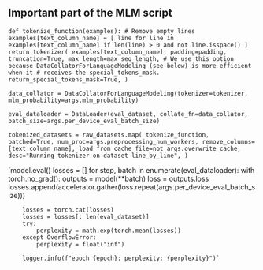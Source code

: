 ## Important part of the MLM script

`def tokenize_function(examples):
            # Remove empty lines
            examples[text_column_name] = [
                line for line in examples[text_column_name] if len(line) > 0 and not line.isspace()
            ]
            return tokenizer(
                examples[text_column_name],
                padding=padding,
                truncation=True,
                max_length=max_seq_length,
                # We use this option because DataCollatorForLanguageModeling (see below) is more efficient when it
                # receives the special_tokens_mask.
                return_special_tokens_mask=True,
            )`


`data_collator = DataCollatorForLanguageModeling(tokenizer=tokenizer, mlm_probability=args.mlm_probability)`

`eval_dataloader = DataLoader(eval_dataset, collate_fn=data_collator, batch_size=args.per_device_eval_batch_size)`

`tokenized_datasets = raw_datasets.map(
                tokenize_function,
                batched=True,
                num_proc=args.preprocessing_num_workers,
                remove_columns=[text_column_name],
                load_from_cache_file=not args.overwrite_cache,
                desc="Running tokenizer on dataset line_by_line",
            )`

`model.eval()
        losses = []
        for step, batch in enumerate(eval_dataloader):
            with torch.no_grad():
                outputs = model(**batch)
            loss = outputs.loss
            losses.append(accelerator.gather(loss.repeat(args.per_device_eval_batch_size)))

        losses = torch.cat(losses)
        losses = losses[: len(eval_dataset)]
        try:
            perplexity = math.exp(torch.mean(losses))
        except OverflowError:
            perplexity = float("inf")

        logger.info(f"epoch {epoch}: perplexity: {perplexity}")`

